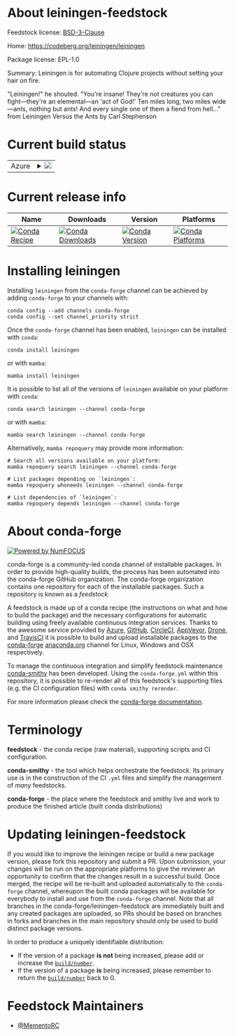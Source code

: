 About leiningen-feedstock
=========================

Feedstock license: [BSD-3-Clause](https://github.com/conda-forge/leiningen-feedstock/blob/main/LICENSE.txt)

Home: https://codeberg.org/leiningen/leiningen

Package license: EPL-1.0

Summary: Leiningen is for automating Clojure projects without setting your hair on fire.

"Leiningen!" he shouted. "You're insane! They're not creatures you can
fight—they're an elemental—an 'act of God!' Ten miles long, two miles
wide—ants, nothing but ants! And every single one of them a fiend from hell..."
  from Leiningen Versus the Ants by Carl Stephenson


Current build status
====================


<table>
    
  <tr>
    <td>Azure</td>
    <td>
      <details>
        <summary>
          <a href="https://dev.azure.com/conda-forge/feedstock-builds/_build/latest?definitionId=22582&branchName=main">
            <img src="https://dev.azure.com/conda-forge/feedstock-builds/_apis/build/status/leiningen-feedstock?branchName=main">
          </a>
        </summary>
        <table>
          <thead><tr><th>Variant</th><th>Status</th></tr></thead>
          <tbody><tr>
              <td>linux_64</td>
              <td>
                <a href="https://dev.azure.com/conda-forge/feedstock-builds/_build/latest?definitionId=22582&branchName=main">
                  <img src="https://dev.azure.com/conda-forge/feedstock-builds/_apis/build/status/leiningen-feedstock?branchName=main&jobName=linux&configuration=linux%20linux_64_" alt="variant">
                </a>
              </td>
            </tr><tr>
              <td>osx_64</td>
              <td>
                <a href="https://dev.azure.com/conda-forge/feedstock-builds/_build/latest?definitionId=22582&branchName=main">
                  <img src="https://dev.azure.com/conda-forge/feedstock-builds/_apis/build/status/leiningen-feedstock?branchName=main&jobName=osx&configuration=osx%20osx_64_" alt="variant">
                </a>
              </td>
            </tr><tr>
              <td>win_64</td>
              <td>
                <a href="https://dev.azure.com/conda-forge/feedstock-builds/_build/latest?definitionId=22582&branchName=main">
                  <img src="https://dev.azure.com/conda-forge/feedstock-builds/_apis/build/status/leiningen-feedstock?branchName=main&jobName=win&configuration=win%20win_64_" alt="variant">
                </a>
              </td>
            </tr>
          </tbody>
        </table>
      </details>
    </td>
  </tr>
</table>

Current release info
====================

| Name | Downloads | Version | Platforms |
| --- | --- | --- | --- |
| [![Conda Recipe](https://img.shields.io/badge/recipe-leiningen-green.svg)](https://anaconda.org/conda-forge/leiningen) | [![Conda Downloads](https://img.shields.io/conda/dn/conda-forge/leiningen.svg)](https://anaconda.org/conda-forge/leiningen) | [![Conda Version](https://img.shields.io/conda/vn/conda-forge/leiningen.svg)](https://anaconda.org/conda-forge/leiningen) | [![Conda Platforms](https://img.shields.io/conda/pn/conda-forge/leiningen.svg)](https://anaconda.org/conda-forge/leiningen) |

Installing leiningen
====================

Installing `leiningen` from the `conda-forge` channel can be achieved by adding `conda-forge` to your channels with:

```
conda config --add channels conda-forge
conda config --set channel_priority strict
```

Once the `conda-forge` channel has been enabled, `leiningen` can be installed with `conda`:

```
conda install leiningen
```

or with `mamba`:

```
mamba install leiningen
```

It is possible to list all of the versions of `leiningen` available on your platform with `conda`:

```
conda search leiningen --channel conda-forge
```

or with `mamba`:

```
mamba search leiningen --channel conda-forge
```

Alternatively, `mamba repoquery` may provide more information:

```
# Search all versions available on your platform:
mamba repoquery search leiningen --channel conda-forge

# List packages depending on `leiningen`:
mamba repoquery whoneeds leiningen --channel conda-forge

# List dependencies of `leiningen`:
mamba repoquery depends leiningen --channel conda-forge
```


About conda-forge
=================

[![Powered by
NumFOCUS](https://img.shields.io/badge/powered%20by-NumFOCUS-orange.svg?style=flat&colorA=E1523D&colorB=007D8A)](https://numfocus.org)

conda-forge is a community-led conda channel of installable packages.
In order to provide high-quality builds, the process has been automated into the
conda-forge GitHub organization. The conda-forge organization contains one repository
for each of the installable packages. Such a repository is known as a *feedstock*.

A feedstock is made up of a conda recipe (the instructions on what and how to build
the package) and the necessary configurations for automatic building using freely
available continuous integration services. Thanks to the awesome service provided by
[Azure](https://azure.microsoft.com/en-us/services/devops/), [GitHub](https://github.com/),
[CircleCI](https://circleci.com/), [AppVeyor](https://www.appveyor.com/),
[Drone](https://cloud.drone.io/welcome), and [TravisCI](https://travis-ci.com/)
it is possible to build and upload installable packages to the
[conda-forge](https://anaconda.org/conda-forge) [anaconda.org](https://anaconda.org/)
channel for Linux, Windows and OSX respectively.

To manage the continuous integration and simplify feedstock maintenance
[conda-smithy](https://github.com/conda-forge/conda-smithy) has been developed.
Using the ``conda-forge.yml`` within this repository, it is possible to re-render all of
this feedstock's supporting files (e.g. the CI configuration files) with ``conda smithy rerender``.

For more information please check the [conda-forge documentation](https://conda-forge.org/docs/).

Terminology
===========

**feedstock** - the conda recipe (raw material), supporting scripts and CI configuration.

**conda-smithy** - the tool which helps orchestrate the feedstock.
                   Its primary use is in the construction of the CI ``.yml`` files
                   and simplify the management of *many* feedstocks.

**conda-forge** - the place where the feedstock and smithy live and work to
                  produce the finished article (built conda distributions)


Updating leiningen-feedstock
============================

If you would like to improve the leiningen recipe or build a new
package version, please fork this repository and submit a PR. Upon submission,
your changes will be run on the appropriate platforms to give the reviewer an
opportunity to confirm that the changes result in a successful build. Once
merged, the recipe will be re-built and uploaded automatically to the
`conda-forge` channel, whereupon the built conda packages will be available for
everybody to install and use from the `conda-forge` channel.
Note that all branches in the conda-forge/leiningen-feedstock are
immediately built and any created packages are uploaded, so PRs should be based
on branches in forks and branches in the main repository should only be used to
build distinct package versions.

In order to produce a uniquely identifiable distribution:
 * If the version of a package **is not** being increased, please add or increase
   the [``build/number``](https://docs.conda.io/projects/conda-build/en/latest/resources/define-metadata.html#build-number-and-string).
 * If the version of a package **is** being increased, please remember to return
   the [``build/number``](https://docs.conda.io/projects/conda-build/en/latest/resources/define-metadata.html#build-number-and-string)
   back to 0.

Feedstock Maintainers
=====================

* [@MementoRC](https://github.com/MementoRC/)

